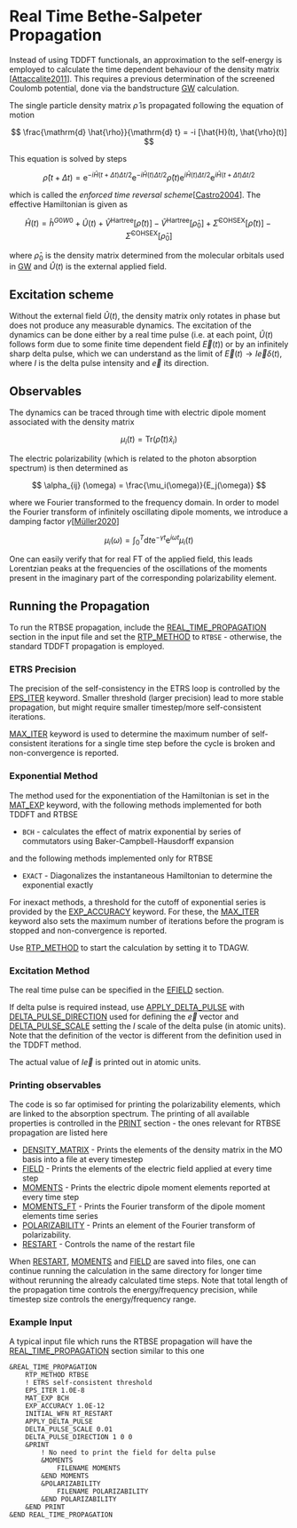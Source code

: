 # Real Time Bethe-Salpeter Propagation

Instead of using TDDFT functionals, an approximation to the self-energy is employed to calculate the
time dependent behaviour of the density matrix \[[Attaccalite2011](http://dx.doi.org/10.1103/PhysRevB.84.245110)\].
This requires a previous determination of the screened Coulomb potential, done via the bandstructure 
[GW](#CP2K_INPUT.FORCE_EVAL.PROPERTIES.BANDSTRUCTURE.GW) calculation.

The single particle density matrix $\hat{\rho}$ is propagated following the equation of motion

$$ \frac{\mathrm{d} \hat{\rho}}{\mathrm{d} t} = -i [\hat{H}(t), \hat{\rho}(t)] $$

This equation is solved by steps

$$ \hat{\rho} (t + \Delta t) = \mathrm{e} ^ {- i \hat{H} (t+\Delta t) \Delta t/2} \mathrm{e} ^ {-i \hat{H}(t) \Delta t/2}
\hat{\rho} (t) \mathrm{e} ^ {i \hat{H}(t) \Delta t/2} \mathrm{e} ^ {i \hat{H} (t + \Delta t) \Delta t/2}$$

which is called the _enforced time reversal scheme_\[[Castro2004](https://doi.org/10.1063/1.1774980)\].
The effective Hamiltonian is given as

$$ \hat{H}(t) = \hat{h}^{G0W0} + \hat{U} (t) +
\hat{V}^{\mathrm{Hartree}} [\hat{\rho}(t)] - \hat{V}^{\mathrm{Hartree}} [\hat{\rho}_0] +
\hat{\Sigma}^{\mathrm{COHSEX}}[\hat{\rho}(t)] - \hat{\Sigma}^{\mathrm{COHSEX}}[\hat{\rho}_0]
$$

where $\hat{\rho}_0$ is the density matrix determined from the molecular orbitals
used in [GW](#CP2K_INPUT.FORCE_EVAL.PROPERTIES.BANDSTRUCTURE.GW) and $\hat{U}(t)$ is the
external applied field.

## Excitation scheme

Without the external field $\hat{U}(t)$, the density matrix only rotates in phase but does not
produce any measurable dynamics. The excitation of the dynamics can be done either by a
real time pulse (i.e. at each point, $\hat{U}(t)$ follows form due to some finite time dependent
field $\vec{E}(t)$) or by an infinitely sharp delta pulse, which we can understand as the limit of
$\vec{E}(t) \to I \vec{e} \delta(t)$, where $I$ is the delta pulse intensity and $\vec{e}$ its direction.

## Observables

The dynamics can be traced through time with electric dipole moment associated with the density matrix

$$ \mu_i(t) = \mathrm{Tr} (\hat{\rho}(t) \hat{x}_i)
$$

The electric polarizability (which is related to the photon absorption spectrum) is then
determined as

$$ \alpha_{ij} (\omega) = \frac{\mu_i(\omega)}{E_j(\omega)}
$$

where we Fourier transformed to the frequency domain. In order to model the Fourier transform
of infinitely oscillating dipole moments, we introduce a damping factor $\gamma$\[[Müller2020](https://doi.org/10.1002/jcc.26412)\]

$$ \mu_i(\omega) = \int _ 0 ^ T \mathrm{d}t \mathrm{e}^{-\gamma t} \mathrm{e} ^ {i \omega t} \mu_i(t)
$$

One can easily verify that for real FT of the applied field, this leads Lorentzian peaks
at the frequencies of the oscillations of the moments present in the imaginary part of the
corresponding polarizability element.

## Running the Propagation

To run the RTBSE propagation, include the [REAL_TIME_PROPAGATION](#CP2K_INPUT.FORCE_EVAL.DFT.REAL_TIME_PROPAGATION)
section in the input file and set the [RTP_METHOD](#CP2K_INPUT.FORCE_EVAL.DFT.REAL_TIME_PROPAGATION.RTP_METHOD)
to `RTBSE` - otherwise, the standard TDDFT propagation is employed.

### ETRS Precision

The precision of the self-consistency in the ETRS loop is controlled by the [EPS_ITER](#CP2K_INPUT.FORCE_EVAL.DFT.REAL_TIME_PROPAGATION.EPS_ITER)
keyword. Smaller threshold (larger precision) lead to more stable propagation, but might require
smaller timestep/more self-consistent iterations.

[MAX_ITER](#CP2K_INPUT.FORCE_EVAL.DFT.REAL_TIME_PROPAGATION.MAX_ITER) keyword is used to determine
the maximum number of self-consistent iterations for a single time step before the cycle
is broken and non-convergence is reported.

### Exponential Method

The method used for the exponentiation of the Hamiltonian is set in the
[MAT_EXP](#CP2K_INPUT.FORCE_EVAL.DFT.REAL_TIME_PROPAGATION.MAT_EXP) keyword, with the
following methods implemented for both TDDFT and RTBSE

 - `BCH` - calculates the effect of matrix exponential by series of commutators using
           Baker-Campbell-Hausdorff expansion

and the following methods implemented only for RTBSE

 - `EXACT` - Diagonalizes the instantaneous Hamiltonian to determine the exponential exactly

For inexact methods, a threshold for the cutoff of exponential series is provided by the
[EXP_ACCURACY](#CP2K_INPUT.FORCE_EVAL.DFT.REAL_TIME_PROPAGATION.EXP_ACCURACY) keyword. For these,
the [MAX_ITER](#CP2K_INPUT.FORCE_EVAL.DFT.REAL_TIME_PROPAGATION.MAX_ITER) keyword also sets
the maximum number of iterations before the program is stopped and non-convergence is reported.

Use [RTP_METHOD](#CP2K_INPUT.FORCE_EVAL.DFT.REAL_TIME_PROPAGATION.RTP_METHOD) to start the
calculation by setting it to TDAGW.

### Excitation Method

The real time pulse can be specified in the [EFIELD](#CP2K_INPUT.FORCE_EVAL.DFT.EFIELD) section.

If delta pulse is required instead, use [APPLY_DELTA_PULSE](#CP2K_INPUT.FORCE_EVAL.DFT.REAL_TIME_PROPAGATION.APPLY_DELTA_PULSE)
with [DELTA_PULSE_DIRECTION](#CP2K_INPUT.FORCE_EVAL.DFT.REAL_TIME_PROPAGATION.DELTA_PULSE_DIRECTION) used for
defining the $\vec{e}$ vector and [DELTA_PULSE_SCALE](#CP2K_INPUT.FORCE_EVAL.DFT.REAL_TIME_PROPAGATION.DELTA_PULSE_SCALE)
setting the $I$ scale of the delta pulse (in atomic units). Note that the definition of
the vector is different from the definition used in the TDDFT method.

The actual value of $I \vec{e}$ is printed out in atomic units.

### Printing observables

The code is so far optimised for printing the polarizability elements, which are linked
to the absorption spectrum. The printing of all available properties is controlled in
the [PRINT](#CP2K_INPUT.FORCE_EVAL.DFT.REAL_TIME_PROPAGATION.PRINT) section - the ones
relevant for RTBSE propagation are listed here

 - [DENSITY_MATRIX](#CP2K_INPUT.FORCE_EVAL.DFT.REAL_TIME_PROPAGATION.PRINT.DENSITY_MATRIX) - 
   Prints the elements of the density matrix in the MO basis into a file at every timestep
 - [FIELD](#CP2K_INPUT.FORCE_EVAL.DFT.REAL_TIME_PROPAGATION.PRINT.FIELD) - Prints the
   elements of the electric field applied at every time step
 - [MOMENTS](#CP2K_INPUT.FORCE_EVAL.DFT.REAL_TIME_PROPAGATION.PRINT.MOMENTS) - Prints the
   electric dipole moment elements reported at every time step
 - [MOMENTS_FT](#CP2K_INPUT.FORCE_EVAL.DFT.REAL_TIME_PROPAGATION.PRINT.MOMENTS_FT) - 
   Prints the Fourier transform of the dipole moment elements time series
 - [POLARIZABILITY](#CP2K_INPUT.FORCE_EVAL.DFT.REAL_TIME_PROPAGATION.PRINT.POLARIZABILITY) -
   Prints an element of the Fourier transform of polarizability.
 - [RESTART](#CP2K_INPUT.FORCE_EVAL.DFT.REAL_TIME_PROPAGATION.PRINT.RESTART) - Controls
   the name of the restart file

When [RESTART](#CP2K_INPUT.FORCE_EVAL.DFT.REAL_TIME_PROPAGATION.PRINT.RESTART),
[MOMENTS](#CP2K_INPUT.FORCE_EVAL.DFT.REAL_TIME_PROPAGATION.PRINT.MOMENTS) and
[FIELD](#CP2K_INPUT.FORCE_EVAL.DFT.REAL_TIME_PROPAGATION.PRINT.FIELD) are saved
into files, one can continue running the calculation in the same directory for longer
time without rerunning the already calculated time steps. Note that total
length of the propagation time controls the energy/frequency precision, while
timestep size controls the energy/frequency range.

### Example Input

A typical input file which runs the RTBSE propagation will have the
[REAL_TIME_PROPAGATION](#CP2K_INPUT.FORCE_EVAL.DFT.REAL_TIME_PROPAGATION) section
similar to this one

```
&REAL_TIME_PROPAGATION
	RTP_METHOD RTBSE
    ! ETRS self-consistent threshold
	EPS_ITER 1.0E-8
	MAT_EXP BCH
	EXP_ACCURACY 1.0E-12
	INITIAL_WFN RT_RESTART
	APPLY_DELTA_PULSE
	DELTA_PULSE_SCALE 0.01
	DELTA_PULSE_DIRECTION 1 0 0
	&PRINT
        ! No need to print the field for delta pulse
		&MOMENTS
            FILENAME MOMENTS
		&END MOMENTS
        &POLARIZABILITY
            FILENAME POLARIZABILITY
        &END POLARIZABILITY
	&END PRINT
&END REAL_TIME_PROPAGATION
```

